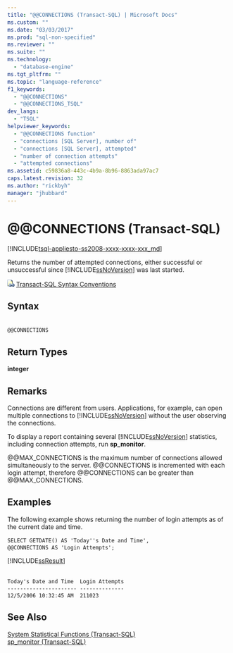 ```yaml
---
title: "@@CONNECTIONS (Transact-SQL) | Microsoft Docs"
ms.custom: ""
ms.date: "03/03/2017"
ms.prod: "sql-non-specified"
ms.reviewer: ""
ms.suite: ""
ms.technology: 
  - "database-engine"
ms.tgt_pltfrm: ""
ms.topic: "language-reference"
f1_keywords: 
  - "@@CONNECTIONS"
  - "@@CONNECTIONS_TSQL"
dev_langs: 
  - "TSQL"
helpviewer_keywords: 
  - "@@CONNECTIONS function"
  - "connections [SQL Server], number of"
  - "connections [SQL Server], attempted"
  - "number of connection attempts"
  - "attempted connections"
ms.assetid: c59836a8-443c-4b9a-8b96-8863ada97ac7
caps.latest.revision: 32
ms.author: "rickbyh"
manager: "jhubbard"
---
```

# @@CONNECTIONS (Transact-SQL)
[!INCLUDE[tsql-appliesto-ss2008-xxxx-xxxx-xxx_md](../../database-engine/configure/windows/includes/tsql-appliesto-ss2008-xxxx-xxxx-xxx-md.md)]

  Returns the number of attempted connections, either successful or unsuccessful since [!INCLUDE[ssNoVersion](../../advanced-analytics/r-services/includes/ssnoversion-md.md)] was last started.  
  
 ![Topic link icon](../../database-engine/configure/windows/media/topic-link.gif "Topic link icon") [Transact-SQL Syntax Conventions](../Topic/Transact-SQL%20Syntax%20Conventions%20\(Transact-SQL\).md)  
  
## Syntax  
  
```  
  
@@CONNECTIONS  
```  
  
## Return Types  
 **integer**  
  
## Remarks  
 Connections are different from users. Applications, for example, can open multiple connections to [!INCLUDE[ssNoVersion](../../advanced-analytics/r-services/includes/ssnoversion-md.md)] without the user observing the connections.  
  
 To display a report containing several [!INCLUDE[ssNoVersion](../../advanced-analytics/r-services/includes/ssnoversion-md.md)] statistics, including connection attempts, run **sp_monitor**.  
  
 @@MAX_CONNECTIONS is the maximum number of connections allowed simultaneously to the server. @@CONNECTIONS is incremented with each login attempt, therefore @@CONNECTIONS can be greater than @@MAX_CONNECTIONS.  
  
## Examples  
 The following example shows returning the number of login attempts as of the current date and time.  
  
```  
SELECT GETDATE() AS 'Today''s Date and Time',   
@@CONNECTIONS AS 'Login Attempts';  
```  
  
 [!INCLUDE[ssResult](../../relational-databases/includes/ssresult-md.md)]  
  
```  
  
Today's Date and Time  Login Attempts  
---------------------- --------------  
12/5/2006 10:32:45 AM  211023         
```  
  
## See Also  
 [System Statistical Functions &#40;Transact-SQL&#41;](../../t-sql/functions/system-statistical-functions-transact-sql.md)   
 [sp_monitor &#40;Transact-SQL&#41;](../../relational-databases/system-stored-procedures/sp-monitor-transact-sql.md)  
  
  